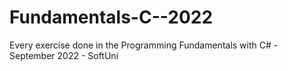 # Fundamentals-C--2022
Every exercise done in the Programming Fundamentals with C# - September 2022 - SoftUni
